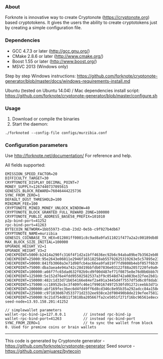 ### About
Forknote is innovative way to create Cryptonote (https://cryptonote.org) based cryptotokens. It gives the users the ability to create cryptotokens just by creating a simple configuration file.

### Dependencies
* GCC 4.7.3 or later     (http://gcc.gnu.org/)
* CMake 2.8.6 or later   (http://www.cmake.org/)
* Boost 1.55 or later    (http://www.boost.org/)
* MSVC 2013 (Windows only)

Step by step Windows instructions:
https://github.com/forknote/cryptonote-generator/blob/master/docs/windows-requirements-install.md

Ubuntu (tested on Ubuntu 14.04) / Mac dependencies install script:
https://github.com/forknote/cryptonote-generator/blob/master/configure.sh


### Usage
1. Download or compile the binaries
2. Start the daemon:
```
./forknoted --config-file configs/murzibia.conf
```

### Configuration parameters
Use http://forknote.net/documentation/ For reference and help.

All fields supported:
```
EMISSION_SPEED_FACTOR=20
DIFFICULTY_TARGET=30
CRYPTONOTE_DISPLAY_DECIMAL_POINT=7
MONEY_SUPPLY=1267440737095615
GENESIS_BLOCK_REWARD=76046444225736
SYNC_FROM_ZERO=1
DEFAULT_DUST_THRESHOLD=100
MINIMUM_FEE=100
CRYPTONOTE_MINED_MONEY_UNLOCK_WINDOW=40
CRYPTONOTE_BLOCK_GRANTED_FULL_REWARD_ZONE=100000
CRYPTONOTE_PUBLIC_ADDRESS_BASE58_PREFIX=101010
p2p-bind-port=41252
rpc-bind-port=41263
BYTECOIN_NETWORK=1bb55973-d3ab-23d2-0e5b-c9f927b4db67
CRYPTONOTE_NAME=murzibia
GENESIS_COINBASE_TX_HEX=012801ff0001c8c9ad8a9fa511021f477a2a2c00189db8be36429c740c1f2629e90efb5fa3ba1eb497a5497b6bb221013be12ee9730901610f1a5b1ed34032dcc5886007b16cdcb165424ae2f309f26c
MAX_BLOCK_SIZE_INITIAL=100000
UPGRADE_HEIGHT_V2=1
UPGRADE_HEIGHT_V3=2
CHECKPOINT=5000:b2414a290fc316f4f1d2a1bff4636ec92b6c94aba89be7b3562eb0b5cc5a39d1
CHECKPOINT=25000:95e2643e06011e2946f16518258ab55792825319263e5c57895e23ea9cde49d6
CHECKPOINT=50000:841fb3060a3e71d98fcb4ac66ea9fa819f7fd9808b4ebf057f6b39943f575dff
CHECKPOINT=75000:dba3aea4e94a742c28d19bbfdb07836e03122f88a2057220fe9a04402b6616a5
CHECKPOINT=100000:a66f7fc65dad632f02b9cd9f00d487ef71f0875e8e76d0b6bbb78a7fb3b58c86
CHECKPOINT=125000:5e152d76e4fdd95502582537a3f9c0548d742a083be32fee2b81a509c0533b76
CHECKPOINT=150000:482c1d33d71b654166e84ef2a491a3445d4f7557df5d6c0f8dab71d053deac63
CHECKPOINT=175000:cc18952bcbc3f409fc46e1f9901674972530fd91272ceebb3d71d0138ae94288
CHECKPOINT=200000:abf169fec3bec6d4fd49ff6d8cd346c8e95b35a292adcc84a158e742743aaa23
CHECKPOINT=225000:c971030d67d533771d2332ee938ce2df00490b8de219efee758128c5bd1f8783
CHECKPOINT=250000:9c21d754d811f3818ba205667fa2ce5051f271f16bc96561e8ececad861e6cdd
seed-node=13.93.158.201:41252

// simplewallet parameters
wallet-rpc-bind-ip=127.0.0.1        // instead rpc-bind-ip
wallet-rpc-bind-port=41263          // instead rpc-bind-port
SYNC_FROM_ZERO=1                    // to sync the wallet from block 0. Used for premine coins or brain wallets
```

---
This code is generated by Cryptonote generator - https://github.com/forknote/cryptonote-generator
Seed source - https://github.com/amjuarez/bytecoin
